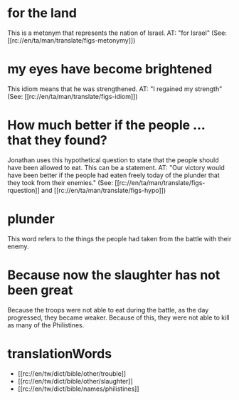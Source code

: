 # for the land

This is a metonym that represents the nation of Israel. AT: "for Israel" (See: [[rc://en/ta/man/translate/figs-metonymy]])

# my eyes have become brightened

This idiom means that he was strengthened. AT: "I regained my strength" (See: [[rc://en/ta/man/translate/figs-idiom]])

# How much better if the people ... that they found?

Jonathan uses this hypothetical question to state that the people should have been allowed to eat. This can be a statement. AT: "Our victory would have been better if the people had eaten freely today of the plunder that they took from their enemies." (See: [[rc://en/ta/man/translate/figs-rquestion]] and [[rc://en/ta/man/translate/figs-hypo]])

# plunder

This word refers to the things the people had taken from the battle with their enemy.

# Because now the slaughter has not been great

Because the troops were not able to eat during the battle, as the day progressed, they became weaker. Because of this, they were not able to kill as many of the Philistines.

# translationWords

* [[rc://en/tw/dict/bible/other/trouble]]
* [[rc://en/tw/dict/bible/other/slaughter]]
* [[rc://en/tw/dict/bible/names/philistines]]